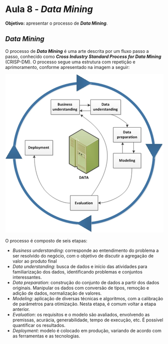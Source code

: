 # Aula 8 - *Data Mining*

**Objetivo:** apresentar o processo de ***Data Mining***.

## *Data Mining*

O processo de ***Data Mining*** é uma arte descrita por um fluxo passo a passo, conhecido como ***Cross Industry Standard Process for Data Mining*** (CRISP-DM). O processo segue uma estrutura com repetição e aprimoramento, conforme apresentado na imagem a seguir:

![Resumo das diferenças entre os conceitos.](../imagens/modulo_2/aula_08_1.png)

O processo é composto de seis etapas:

- *Business understanding*: corresponde ao entendimento do problema a ser resolvido do negócio, com o objetivo de discutir a agregação de valor ao produto final
- *Data understanding*: busca de dados e início das atividades para familiarização dos dados, identificando problemas e conjuntos interessantes.
- *Data preparation*: construção do conjunto de dados a partir dos dados originais. Manipular os dados com conversão de tipos, remoção e adição de dados, normalização de valores.
- *Modeling*: aplicação de diversas técnicas e algoritmos, com a calibração de parâmetros para otimização. Nesta etapa, é comum voltar a etapa anterior.
- *Evaluation*: os requisitos e o modelo são avaliados, envolvendo as premissas,  acurácia, generabilidade, tempo de execução, etc. É possível quantificar os resultados.
- *Deployment*: modelo é colocado em produção, variando de acordo com as ferramentas e as tecnologias.

